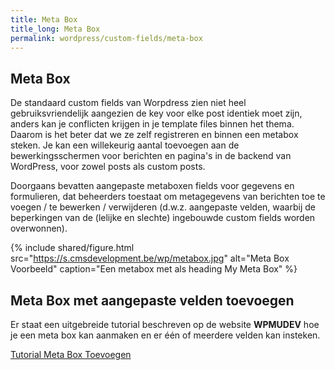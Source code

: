 ```yaml
---
title: Meta Box
title_long: Meta Box
permalink: wordpress/custom-fields/meta-box
---
```


## Meta Box

De standaard custom fields van Worpdress zien niet heel gebruiksvriendelijk aangezien de key voor elke post identiek moet zijn, anders kan je conflicten krijgen in je template files binnen het thema. Daarom is het beter dat we ze zelf registreren en binnen een metabox steken. Je kan een willekeurig aantal toevoegen aan de bewerkingsschermen voor berichten en pagina's in de backend van WordPress, voor zowel posts als custom posts.

Doorgaans bevatten aangepaste metaboxen fields voor gegevens en formulieren, dat beheerders toestaat om metagegevens van berichten toe te voegen / te bewerken / verwijderen (d.w.z. aangepaste velden, waarbij de beperkingen van de (lelijke en slechte) ingebouwde custom fields worden overwonnen).

 {% include shared/figure.html src="https://s.cmsdevelopment.be/wp/metabox.jpg" alt="Meta Box Voorbeeld" caption="Een metabox met als heading My Meta Box" %}

## Meta Box met aangepaste velden toevoegen

Er staat een uitgebreide tutorial beschreven op de website **WPMUDEV** hoe je een meta box kan aanmaken en er één of meerdere velden kan insteken.

[Tutorial Meta Box Toevoegen](https://premium.wpmudev.org/blog/creating-meta-boxes/)

